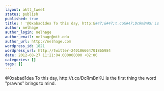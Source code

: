 ```yaml
---
layout: aktt_tweet
status: publish
published: true
title: ! '@0xabad1dea To this day, http:&#47;&#47;t.co&#47;DcRmBnKU is t...'
author: nelhage
author_login: nelhage
author_email: nelhage@mit.edu
author_url: http://nelhage.com
wordpress_id: 1821
wordpress_url: http://twitter-240106664701865984
date: 2012-08-27 11:21:04.000000000 +02:00
categories: []
tags: []
---
```

@0xabad1dea To this day, http:&#47;&#47;t.co&#47;DcRmBnKU is the first thing the word "prawns" brings to mind.
